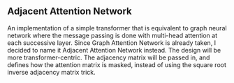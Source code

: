 ## Adjacent Attention Network

An implementation of a simple transformer that is equivalent to graph neural network where the message passing is done with multi-head attention at each successive layer. Since Graph Attention Network is already taken, I decided to name it Adjacent Attention Network instead. The design will be more transformer-centric. The adjacency matrix will be passed in, and defines how the attention matrix is masked, instead of using the square root inverse adjacency matrix trick.
